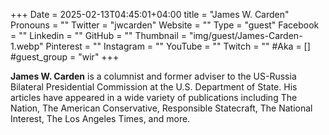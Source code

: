 +++
Date = 2025-02-13T04:45:01+04:00
title = "James W. Carden"
Pronouns = ""
Twitter = "jwcarden"
Website = ""
Type = "guest"
Facebook = ""
Linkedin = ""
GitHub = ""
Thumbnail = "img/guest/James-Carden-1.webp"
Pinterest = ""
Instagram = ""
YouTube = ""
Twitch = ""
#Aka = []
#guest_group = "wir"
+++

__James W. Carden__ is a columnist and former adviser to the US-Russia Bilateral Presidential Commission at the U.S. Department of State. His articles have appeared in a wide variety of publications including The Nation, The American Conservative, Responsible Statecraft,  The National Interest, The Los Angeles Times, and more.
